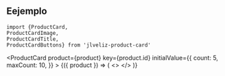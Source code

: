 ## Eejemplo

```
import {ProductCard,
ProductCardImage,
ProductCardTitle,
ProductCardButtons} from 'jlveliz-product-card'
```

<ProductCard
product={product}
key={product.id}
initialValue={{
          count: 5,
          maxCount: 10,
        }} >
{({ product }) => (
<>
<ProductCardImage />
<ProductCardTitle />
<ProductCardButtons />
</>
)}
</ProductCard>
